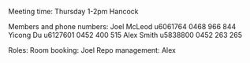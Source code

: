Meeting time: Thursday 1-2pm Hancock

Members and phone numbers:
    Joel McLeod     u6061764    0468 966 844
    Yicong Du       u6127601    0452 400 515
    Alex Smith      u5838800    0452 263 265

Roles:
    Room booking:       Joel
    Repo management:    Alex